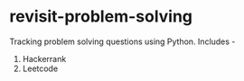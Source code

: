 # revisit-problem-solving

Tracking problem solving questions using Python. Includes -

1. Hackerrank
2. Leetcode
